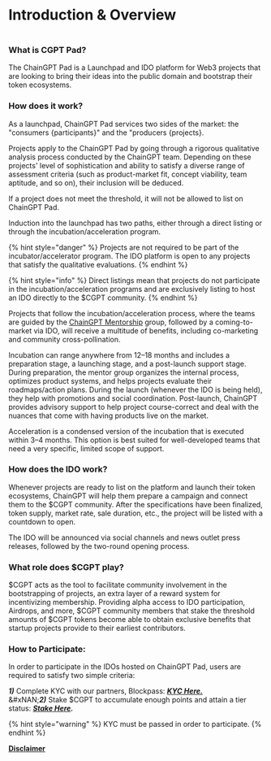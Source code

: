 # Introduction & Overview

<figure><img src="https://assets-global.website-files.com/64354b8ce4872a52ac1c7b06/648482523422cd6b71fa9094_ChainGPT.png" alt=""><figcaption></figcaption></figure>

### What is CGPT Pad?

The ChainGPT Pad is a Launchpad and IDO platform for Web3 projects that are looking to bring their ideas into the public domain and bootstrap their token ecosystems.



### How does it work?

As a launchpad, ChainGPT Pad services two sides of the market: the "consumers {participants}" and the "producers {projects}.

Projects apply to the ChainGPT Pad by going through a rigorous qualitative analysis process conducted by the ChainGPT team. Depending on these projects' level of sophistication and ability to satisfy a diverse range of assessment criteria (such as product-market fit, concept viability, team aptitude, and so on), their inclusion will be deduced.&#x20;

If a project does not meet the threshold, it will not be allowed to list on ChainGPT Pad.

Induction into the launchpad has two paths, either through a direct listing or through the incubation/acceleration program.

{% hint style="danger" %}
Projects are not required to be part of the incubator/accelerator program. The IDO platform is open to any projects that satisfy the qualitative evaluations.
{% endhint %}

{% hint style="info" %}
Direct listings mean that projects do not participate in the incubation/acceleration programs and are exclusively listing to host an IDO directly to the $CGPT community.
{% endhint %}

Projects that follow the incubation/acceleration process, where the teams are guided by the [ChainGPT Mentorship](https://medium.com/chaingpt-blog/chaingpt-incubation-program-ec7227b5e425) group, followed by a coming-to-market via IDO, will receive a multitude of benefits, including co-marketing and community cross-pollination.

Incubation can range anywhere from 12–18 months and includes a preparation stage, a launching stage, and a post-launch support stage. During preparation, the mentor group organizes the internal process, optimizes product systems, and helps projects evaluate their roadmaps/action plans. During the launch (whenever the IDO is being held), they help with promotions and social coordination. Post-launch, ChainGPT provides advisory support to help project course-correct and deal with the nuances that come with having products live on the market.

Acceleration is a condensed version of the incubation that is executed within 3–4 months. This option is best suited for well-developed teams that need a very specific, limited scope of support.

### How does the IDO work?

Whenever projects are ready to list on the platform and launch their token ecosystems, ChainGPT will help them prepare a campaign and connect them to the $CGPT community. After the specifications have been finalized, token supply, market rate, sale duration, etc., the project will be listed with a countdown to open.

The IDO will be announced via social channels and news outlet press releases, followed by the two-round opening process.‍

### What role does $CGPT play?

$CGPT acts as the tool to facilitate community involvement in the bootstrapping of projects, an extra layer of a reward system for incentivizing membership. Providing alpha access to IDO participation, Airdrops, and more, $CGPT community members that stake the threshold amounts of $CGPT tokens become able to obtain exclusive benefits that startup projects provide to their earliest contributors.

### How to Participate:

In order to participate in the IDOs hosted on ChainGPT Pad, users are required to satisfy two simple criteria:

_**1)**_ Complete KYC with our partners, Blockpass: [_**KYC Here.**_ ](http://url.chaingpt.org/kyc)\
&#xNAN;_**2)**_ Stake $CGPT to accumulate enough points and attain a tier status: [_**Stake Here**_](https://pad.chaingpt.org/#/staking-pools)_**.**_

{% hint style="warning" %}
KYC must be passed in order to participate.
{% endhint %}

[**Disclaimer**](../../misc/legal-docs/disclaimer.md)

